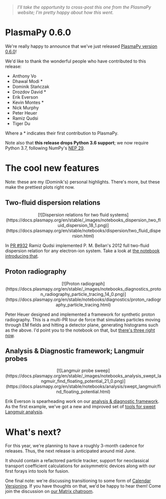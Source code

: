 <!--
.. title: PlasmaPy v0.6.0 release!
.. slug: plasmapy-v060-release
.. date: 2021-03-20 12:00 UTC+01:00
.. tags: plasmapy, release
.. category: release
.. description: Release of PlasmaPy version 0.6.0
.. type: text
.. link: https://www.plasmapy.org/posts/plasmapy-v060-release/
.. author: Dominik Stańczak
-->

> *I'll take the opportunity to cross-post this one from the PlasmaPy website; I'm pretty happy about how this went.*

# PlasmaPy 0.6.0

We're really happy to announce that we've just released [PlasmaPy version
0.6.0](https://docs.plasmapy.org/en/stable/whatsnew/0.6.0.html)! 

<!-- TEASER_END -->

We'd like to thank the wonderful people who have contributed to this release:

* Anthony Vo
* Dhawal Modi *
* Dominik Stańczak
* Drozdov David *
* Erik Everson
* Kevin Montes *
* Nick Murphy
* Peter Heuer
* Ramiz Qudsi
* Tiger Du

Where a * indicates their first contribution to PlasmaPy.

Note also that **this release drops Python 3.6 support**; we now
require Python 3.7, following NumPy's [NEP
29](https://numpy.org/neps/nep-0029-deprecation_policy.html).

# The cool new features

Note: these are my (Dominik's) personal highlights. There's more, but these make the
prettiest plots right now.

## Two-fluid dispersion relations

<center>
[![Dispersion relations for two fluid systems](https://docs.plasmapy.org/en/stable/_images/notebooks_dispersion_two_fluid_dispersion_18_1.png)](https://docs.plasmapy.org/en/stable/notebooks/dispersion/two_fluid_dispersion.html)
</center>

In [PR #932](https://github.com/plasmapy/plasmapy/pull/932) Ramiz Qudsi
implemented P. M. Bellan's 2012 full two-fluid dispersion relation for any
electron-ion system. Take a look at [the notebook introducing
that](https://docs.plasmapy.org/en/stable/notebooks/dispersion/two_fluid_dispersion.html).

## Proton radiography

<center>
[![Proton radiograph](https://docs.plasmapy.org/en/stable/_images/notebooks_diagnostics_proton_radiography_particle_tracing_14_0.png)](https://docs.plasmapy.org/en/stable/notebooks/diagnostics/proton_radiography_particle_tracing.html)
</center>

Peter Heuer designed and implemented a framework for synthetic proton
radiography. This is a multi-PR tour de force that simulates particles moving
through EM fields and hitting a detector plane, generating histograms such as
the above. I'd point you to the notebook on that, but [there's three right
now](https://docs.plasmapy.org/en/stable/examples.html#analyses-diagnostics).

## Analysis & Diagnostic framework; Langmuir probes

<center>
[![Langmuir probe sweep](https://docs.plasmapy.org/en/stable/_images/notebooks_analysis_swept_langmuir_find_floating_potential_21_0.png)](https://docs.plasmapy.org/en/stable/notebooks/analysis/swept_langmuir/find_floating_potential.html)
</center>

Erik Everson is spearheading work on our [analysis & diagnostic
framework](https://docs.plasmapy.org/en/stable/ad/index.html).  As the
first example, we've got a new and improved set of [tools for swept Langmuir
analysis](https://docs.plasmapy.org/en/stable/ad/index.html).

# What's next?

For this year, we're planning to have a roughly 3-month cadence for releases. Thus,
the next release is anticipated around mid June.

It should contain a refactored particle tracker, support for neoclassical
transport coefficient calculations for axisymmetric devices along with our
first forays into tools for fusion.

One final note: we're discussing transitioning to some form of [Calendar
Versioning](https://calver.org/). If you have thoughts on that, we'd be happy
to hear them!  Come join the discussion on [our Matrix
chatroom](https://app.element.io/#/room/#plasmapy:openastronomy.org).
